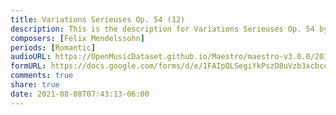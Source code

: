 ```yaml
---
title: Variations Serieuses Op. 54 (12)
description: This is the description for Variations Serieuses Op. 54 by Felix Mendelssohn
composers: [Felix Mendelssohn]
periods: [Romantic]
audioURL: https://OpenMusicDataset.github.io/Maestro/maestro-v3.0.0/2013/ORIG-MIDI_02_7_10_13_Group_MID--AUDIO_11_R3_2013_wav--1.midi
formURL: https://docs.google.com/forms/d/e/1FAIpQLSegiYkPszD8uVzb3xcbco9ixg80LySrKplGQfxfKHHju41RQw/viewform
comments: true
share: true
date: 2021-08-08T07:43:13-06:00
---
```

